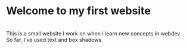 ﻿# Welcome to my first website
<br />
This is a small website I work on when I learn new concepts in webdev
<br />
So far, I've used text and box shadows
<br />